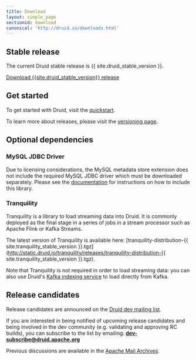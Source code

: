 ```yaml
---
title: Download
layout: simple_page
sectionid: download
canonical: 'http://druid.io/downloads.html'
---
```


## Stable release

The current Druid stable release is {{ site.druid_stable_version }}.

<p>
<a class="large-button download" href="https://www.apache.org/dyn/closer.cgi?path=/incubator/druid/{{ site.druid_stable_version }}/apache-druid-{{ site.druid_stable_version }}-bin.tar.gz" download onclick="trackDownload('button', 'https://www.apache.org/dyn/closer.cgi?path=/incubator/druid/{{ site.druid_stable_version }}/apache-druid-{{ site.druid_stable_version }}-bin.tar.gz');"><span class="fa fa-download"></span> Download {{site.druid_stable_version}} release</a><br>
</p>

## Get started

To get started with Druid, visit the [quickstart](/docs/latest/tutorials/index.html).

To learn more about releases, please visit the [versioning page](/docs/latest/development/versioning.html).

## Optional dependencies

### MySQL JDBC Driver

Due to licensing considerations, the MySQL metadata store extension does not include the required MySQL JDBC driver which
must be downloaded separately. Please see the [documentation](/docs/latest/development/extensions-core/mysql.html) for instructions on how to include this library.

### Tranquility

Tranquility is a library to load streaming data into Druid. It is commonly deployed as the final stage in a series of jobs in a stream processor such as Apache Flink or Kafka Streams.

The latest version of Tranquility is available here: [tranquility-distribution-{{ site.tranquility_stable_version }}.tgz](http://static.druid.io/tranquility/releases/tranquility-distribution-{{ site.tranquility_stable_version }}.tgz).

Note that Tranquility is not required in order to load streaming data: you can also use Druid's [Kafka indexing service](/docs/latest/development/extensions-core/kafka-ingestion.html) to load directly from Kafka.

## Release candidates

Release candidates are announced on the [Druid dev mailing list](https://lists.apache.org/list.html?dev@druid.apache.org).

If you are interested in being notified of upcoming release candidates and being involved in the dev community (e.g. validating and approving RC builds), you can subscribe to the list by emailing: **dev-subscribe@druid.apache.org**

Previous discussions are available in the [Apache Mail Archives](https://lists.apache.org/list.html?dev@druid.apache.org).